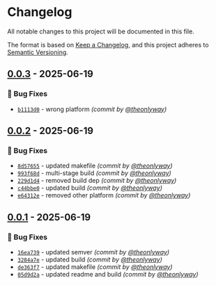 # Changelog
All notable changes to this project will be documented in this file.

The format is based on [Keep a Changelog](https://keepachangelog.com/en/1.0.0/),
and this project adheres to [Semantic Versioning](https://semver.org/spec/v2.0.0.html).

## [0.0.3] - 2025-06-19
### :bug: Bug Fixes
- [`b1113d0`](https://github.com/theonlyway/backstage/commit/b1113d0c1c9bbd5a3fef05bb3bb20be873687187) - wrong platform *(commit by [@theonlyway](https://github.com/theonlyway))*


## [0.0.2] - 2025-06-19
### :bug: Bug Fixes
- [`8d57655`](https://github.com/theonlyway/backstage/commit/8d57655be362e95d539bdde184d6ae5cb1a60526) - updated makefile *(commit by [@theonlyway](https://github.com/theonlyway))*
- [`993f68d`](https://github.com/theonlyway/backstage/commit/993f68db4f062cfd9ac7d85177898dd0e2a9c104) - multi-stage build *(commit by [@theonlyway](https://github.com/theonlyway))*
- [`229d1d4`](https://github.com/theonlyway/backstage/commit/229d1d4aef7946e840833b3406dcd54e600c3b7e) - removed build dep *(commit by [@theonlyway](https://github.com/theonlyway))*
- [`c44bbe0`](https://github.com/theonlyway/backstage/commit/c44bbe080724b0899e846c2f31ff9de59802e6f5) - updated build *(commit by [@theonlyway](https://github.com/theonlyway))*
- [`e64312e`](https://github.com/theonlyway/backstage/commit/e64312e47a71eca699f5da53e2c92302422f17b4) - removed other platform *(commit by [@theonlyway](https://github.com/theonlyway))*


## [0.0.1] - 2025-06-19
### :bug: Bug Fixes
- [`16ea739`](https://github.com/theonlyway/backstage/commit/16ea7391b43e985df2c443628a93d368be49c78a) - updated semver *(commit by [@theonlyway](https://github.com/theonlyway))*
- [`3284a7e`](https://github.com/theonlyway/backstage/commit/3284a7ee9a20be58f1a4614ca0339230d8160626) - updated build *(commit by [@theonlyway](https://github.com/theonlyway))*
- [`de363f7`](https://github.com/theonlyway/backstage/commit/de363f749ef5b1353ccb34627ca1392dc27d4ca2) - updated makefile *(commit by [@theonlyway](https://github.com/theonlyway))*
- [`05d9d2a`](https://github.com/theonlyway/backstage/commit/05d9d2ab0f1c4598b5e788d323f8fa8dc2ce8c0c) - updated readme and build *(commit by [@theonlyway](https://github.com/theonlyway))*

[0.0.1]: https://github.com/theonlyway/backstage/compare/0.0.0...0.0.1
[0.0.2]: https://github.com/theonlyway/backstage/compare/0.0.1...0.0.2
[0.0.3]: https://github.com/theonlyway/backstage/compare/0.0.2...0.0.3
